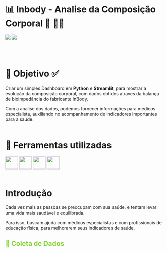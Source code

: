 
# :bar_chart: Inbody - Analise da Composição Corporal 💪 🏋️‍♂️
<p align="left">
<img src="http://img.shields.io/static/v1?label=STATUS&message=EM%20DESENVOLVIMENTO&color=RED&style=for-the-badge" #vitrinedev/>  

<img src="http://img.shields.io/static/v1?label=vers%C3%A3o%20do%20projeto&message=v1.0.0&color=red&style=for-the-badge&logo=github"/>
</p>
<br><br>

# :radio_button: Objetivo ✅
Criar um simples Dashboard em **Python** e **Streamlit**, para mostrar a evolução da composição corporal, com dados obtidos atraves da balança de bioimpedância do fabricante InBody.

Com a analise dos dados, podemos fornecer informações para médicos especialista, auxiliando no acompanhamento de indicadores importantes para a saúde.
<br><br>

# :hammer: Ferramentas utilizadas
<img loading="lazy" src="https://cdn.jsdelivr.net/gh/devicons/devicon@latest/icons/python/python-original.svg" width="40" height="40"/> <img src="https://cdn.jsdelivr.net/gh/devicons/devicon@latest/icons/pandas/pandas-original-wordmark.svg" width="40" height="40"/>   <img loading="lazy" src="https://cdn.jsdelivr.net/gh/devicons/devicon@latest/icons/plotly/plotly-original-wordmark.svg" width="40" height="40"/>  <img loading="lazy" src="https://cdn.jsdelivr.net/gh/devicons/devicon@latest/icons/streamlit/streamlit-original-wordmark.svg" width="40" height="40"/>
<br></br>
# Introdução
Cada vez mais as pessoas se preocupam com sua saúde, e tentam levar uma vida mais saudável e equilibrada.
>
Para isso, buscam ajuda com médicos especialistas e com profissionais de educação física, para melhorarem seus indicadores de saúde. 
>
###
## **<font color=#85d338> 💾 Coleta de Dados**
>

